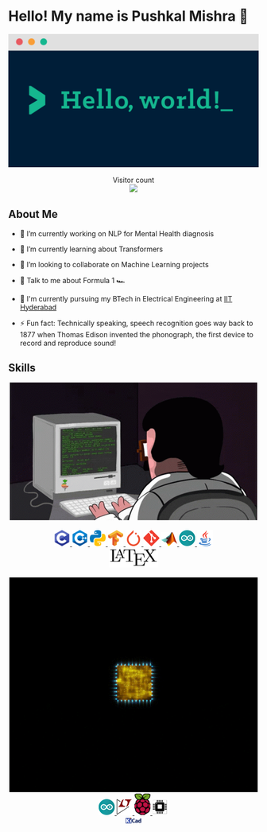 # Hello! My name is Pushkal Mishra :wave:

<img src="https://raw.githubusercontent.com/PushkalM11/PushkalM11/main/Images/HelloWorld.png" alt="Hello world">
<p align="center"> 
  Visitor count<br>
  <img src="https://profile-counter.glitch.me/sagar-viradiya/count.svg" />
</p>

<h2>About Me</h2>

- 🔭 I’m currently working on NLP for Mental Health diagnosis

- 🌱 I’m currently learning about Transformers

- 👯 I’m looking to collaborate on Machine Learning projects

- 💬 Talk to me about Formula 1 :racing_car:

- 📜 I'm currently pursuing my BTech in Electrical Engineering at [IIT Hyderabad](https://iith.ac.in)

- ⚡ Fun fact: Technically speaking, speech recognition goes way back to 1877 when Thomas Edison invented the phonograph, the first device to record and reproduce sound!

<h2> Skills </h2>
<div id ="code_gif" align="center"> <img src="https://raw.githubusercontent.com/PushkalM11/PushkalM11/main/GIF/coding.gif"> </div>
<br/>
<div id="skill_icons" align="center">
<a href= https://en.wikipedia.org/wiki/C_(programming_language) > <img width ='32px' src= 'https://raw.githubusercontent.com/PushkalM11/PushkalM11/main/Images/c.svg'> </a>
<a href= https://en.wikipedia.org/wiki/C%2B%2B > <img width ='32px' src ='https://raw.githubusercontent.com/PushkalM11/PushkalM11/main/Images/cpp.svg'> </a>
<a href= https://www.python.org = > <img width ='32px' src ='https://raw.githubusercontent.com/PushkalM11/PushkalM11/main/Images/python.svg'> </a>
<a href= https://www.tensorflow.org > <img width ='32px' src ='https://raw.githubusercontent.com/PushkalM11/PushkalM11/main/Images/tensorflow.svg'> </a>
<a href= https://pytorch.org/ > <img width ='32px' src ='https://raw.githubusercontent.com/PushkalM11/PushkalM11/main/Images/pytorch.svg'> </a>
<a href= https://git-scm.com > <img width ='32px' src ='https://raw.githubusercontent.com/PushkalM11/PushkalM11/main/Images/git.svg'> </a>
<a href= https://www.mathworks.com/products/matlab.html > <img width ='32px' src ='https://raw.githubusercontent.com/PushkalM11/PushkalM11/main/Images/Matlab.png'> </a>
<a href= https://www.arduino.cc > <img width ='32px' src ='https://raw.githubusercontent.com/PushkalM11/PushkalM11/main/Images/arduino.svg'> </a>
<a href= https://www.oracle.com/in/java > <img width = '32px' src= 'https://raw.githubusercontent.com/PushkalM11/PushkalM11/main/Images/java.svg'> </a>
<br/>
<a href="https://www.latex-project.org/"> <img src="https://raw.githubusercontent.com/PushkalM11/PushkalM11/main/Images/LaTeX.png" alt="LaTex" width="100" height="40"> </a> </div>
<br/>
<div id ="circuit_gif" align="center"> <img src="https://raw.githubusercontent.com/PushkalM11/PushkalM11/main/GIF/processor.gif"> </div>
<div id="skill_icons" align="center">
<a href= https://www.arduino.cc > <img width ='32px' src ='https://raw.githubusercontent.com/PushkalM11/PushkalM11/main/Images/arduino.svg'> </a>
<a href= https://www.analog.com/en/design-center/design-tools-and-calculators/ltspice-simulator.html > <img width ='32px' src ='https://raw.githubusercontent.com/PushkalM11/PushkalM11/main/Images/LTspice.png'> </a>
<a href= https://www.raspberrypi.org > <img width ='32px' src ='https://raw.githubusercontent.com/PushkalM11/PushkalM11/main/Images/raspberry.png'> </a>
<a href= https://en.wikipedia.org/wiki/Verilog > <img width ='32px' src ='https://raw.githubusercontent.com/PushkalM11/PushkalM11/main/Images/verilog.png'> </a>
<br/>
<a href= https://www.kicad.org > <img width ='32px' src ='https://raw.githubusercontent.com/PushkalM11/PushkalM11/main/Images/Kicad.png'> </a>
</div>
